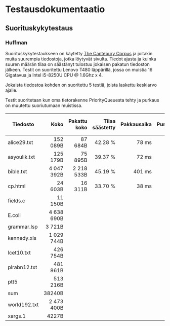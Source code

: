 # Testausdokumentaatio

## Suorituskykytestaus

### Huffman

Suorituskykytestaukseen on käytetty [The Cantebury Corpus](http://corpus.canterbury.ac.nz/descriptions/) ja joitakin muita suurempia tiedostoja, jotka löytyvät sivulta. Tiedot ajasta ja kuinka suuren määrän tilaa on säästänyt tulostuu jokaisen pakatun tiedoston jälkeen. 
Testit on suoritettu Lenovo T480 läppärillä, jossa on muistia 16 Gigatavua ja Intel i5-8250U CPU @ 1.6Ghz x 4.

Jokaista tiedostoa kohden on suoritettu 5 testiä, joista laskettu keskiarvo ajalle.

Testit suoritetaan kun oma tietorakenne PriorityQueuesta tehty ja purkaus on muutettu suoriutumaan muistissa.

| Tiedosto     |       Koko | Pakattu koko | Tilaa säästetty  | Pakkausaika | Purkausaika   | Koko Ubuntun .tar.gz |
| -----------  | ---------: | -----------: | ----------------:| ----------: | ------------: | --------------------:|
| alice29.txt  |   152 089B |     87 684B  |          42.28 % |      78 ms  |               |                      |
| asyoulik.txt |   125 179B |     75 895B  |          39.37 % |      72 ms  |               |                      |
| bible.txt    | 4 047 392B |  2 218 533B  |          45.19 % |     401 ms  |               |                      |
| cp.html      |    24 603B |     16 311B  |          33.70 % |      38 ms  |               |                      |
| fields.c     |    11 150B |              |                  |             |               |                      |
| E.coli       | 4 638 690B |              |                  |             |               |                      |
| grammar.lsp  |     3 721B |              |                  |             |               |                      |
| kennedy.xls  | 1 029 744B |              |                  |             |               |                      |
| lcet10.txt   |   426 754B |              |                  |             |               |                      |
| plrabn12.txt |   481 861B |              |                  |             |               |                      |
| ptt5         |   513 216B |              |                  |             |               |                      |
| sum          |     38240B |              |                  |             |               |                      |
| world192.txt | 2 473 400B |              |                  |             |               |                      |
| xargs.1      |      4227B |              |                  |             |               |                      |

